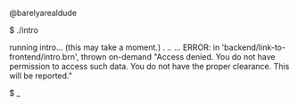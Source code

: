@barelyarealdude

$ ./intro

running intro...
(this may take a moment.)
.
..
...
ERROR: in 'backend/link-to-frontend/intro.brn', thrown on-demand
"Access denied. You do not have permission to access such data. You do not have the proper clearance. This will be reported."

$ _
